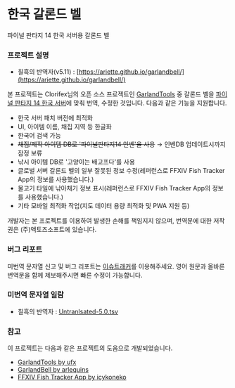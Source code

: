 # 한국 갈론드 벨
파이널 판타지 14 한국 서버용 갈론드 벨

### 프로젝트 설명
+ 칠흑의 반역자(v5.11) : [https://ariette.github.io/garlandbell/](https://ariette.github.io/garlandbell/)

본 프로젝트는 Clorifex님의 오픈 소스 프로젝트인 [GarlandTools](http://www.garlandtools.org/) 중 갈론드 벨을 [파이널 판타지 14 한국 서버](http://www.ff14.co.kr/)에 맞춰 번역, 수정한 것입니다.
다음과 같은 기능을 지원합니다.
+ 한국 서버 패치 버전에 최적화
+ UI, 아이템 이름, 채집 지역 등 한글화
+ 한국어 검색 가능
+ ~~채집/제작 아이템 DB로 '파이널판타지14 인벤'을 사용~~ → 인벤DB 업데이트시까지 잠정 보류
+ 낚시 아이템 DB로 '고양이는 배고프다'를 사용
+ 글로벌 서버 갈론드 벨의 일부 잘못된 정보 수정(레퍼런스로 FFXIV Fish Tracker App의 정보를 사용했습니다.)
+ 물고기 타일에 낚아채기 정보 표시(레퍼런스로 FFXIV Fish Tracker App의 정보를 사용했습니다.)
+ 기타 모바일 최적화 작업(지도 데이터 용량 최적화 및 PWA 지원 등)

개발자는 본 프로젝트를 이용하여 발생한 손해를 책임지지 않으며, 번역문에 대한 저작권은 (주)액토즈소프트에 있습니다.

### 버그 리포트
미번역 문자열 신고 및 버그 리포트는 [이슈트래커](https://github.com/Ariette/garlandbell/issues)를 이용해주세요.
영어 원문과 올바른 번역문을 함께 제보해주시면 빠른 수정이 가능합니다.

### 미번역 문자열 일람
+ 칠흑의 반역자 : [Untranlsated-5.0.tsv](https://github.com/Ariette/garlandbell/tree/master/Untranslated-5.0.tsv)

### 참고
이 프로젝트는 다음과 같은 프로젝트의 도움으로 개발되었습니다.
+ [GarlandTools by ufx](https://github.com/ufx/GarlandTools)
+ [GarlandBell by arlequins](https://github.com/arlequins/garlandbell)
+ [FFXIV Fish Tracker App by icykoneko](https://github.com/icykoneko/ff14-fish-tracker-app)